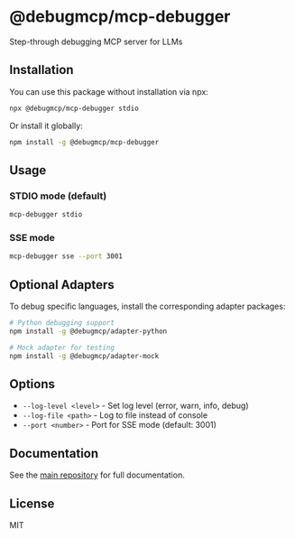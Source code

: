 # @debugmcp/mcp-debugger

Step-through debugging MCP server for LLMs

## Installation

You can use this package without installation via npx:

```bash
npx @debugmcp/mcp-debugger stdio
```

Or install it globally:

```bash
npm install -g @debugmcp/mcp-debugger
```

## Usage

### STDIO mode (default)
```bash
mcp-debugger stdio
```

### SSE mode
```bash
mcp-debugger sse --port 3001
```

## Optional Adapters

To debug specific languages, install the corresponding adapter packages:

```bash
# Python debugging support
npm install -g @debugmcp/adapter-python

# Mock adapter for testing
npm install -g @debugmcp/adapter-mock
```

## Options

- `--log-level <level>` - Set log level (error, warn, info, debug)
- `--log-file <path>` - Log to file instead of console
- `--port <number>` - Port for SSE mode (default: 3001)

## Documentation

See the [main repository](https://github.com/debugmcp/mcp-debugger) for full documentation.

## License

MIT
